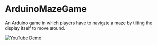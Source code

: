 # ArduinoMazeGame

An Arduino game in which players have to navigate a maze by tilting the display itself to move around.

[![YouTube Demo](https://img.youtube.com/vi/uTiTz2VrZsw/0.jpg)](https://www.youtube.com/watch?v=uTiTz2VrZsw)
